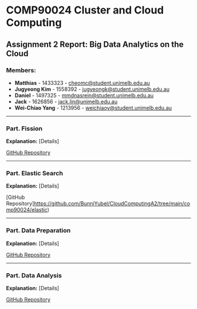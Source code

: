 # COMP90024 Cluster and Cloud Computing

## Assignment 2 Report: Big Data Analytics on the Cloud

### Members:
- **Matthias** - 1433323 - cheomc@student.unimelb.edu.au
- **Jugyeong Kim** - 1558392 - jugyeongk@student.unimelb.edu.au
- **Daniel** - 1497325 - mmdnasrein@student.unimelb.edu.au
- **Jack** - 1626856 - jack.lin@unimelb.edu.au
- **Wei-Chiao Yang** - 1213956 - weichiaoy@student.unimelb.edu.au

---

### Part. Fission
**Explanation:**
[Details]

[GitHub Repository](https://github.com/BunniYubel/CloudComputingA2/tree/main/comp90024/fission)

---

### Part. Elastic Search
**Explanation:**
[Details]

[GitHub Repository]https://github.com/BunniYubel/CloudComputingA2/tree/main/comp90024/elastic)

---

### Part. Data Preparation
**Explanation:**
[Details]

[GitHub Repository](https://github.com/BunniYubel/CloudComputingA2/blob/main/find_station_json.py)

---

### Part. Data Analysis
**Explanation:**
[Details]

[GitHub Repository](https://github.com/BunniYubel/CloudComputingA2/blob/main/Data_Visualization.ipynb)
